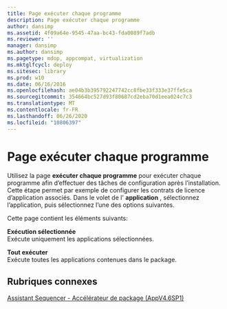 ```yaml
---
title: Page exécuter chaque programme
description: Page exécuter chaque programme
author: dansimp
ms.assetid: 4f09a64e-9545-47aa-bc43-fda0089f7adb
ms.reviewer: ''
manager: dansimp
ms.author: dansimp
ms.pagetype: mdop, appcompat, virtualization
ms.mktglfcycl: deploy
ms.sitesec: library
ms.prod: w10
ms.date: 06/16/2016
ms.openlocfilehash: ae04b3b395792247742cc8fbe33f333e37ffe5ca
ms.sourcegitcommit: 354664bc527d93f80687cd2eba70d1eea024c7c3
ms.translationtype: MT
ms.contentlocale: fr-FR
ms.lasthandoff: 06/26/2020
ms.locfileid: "10806397"
---
```

# Page exécuter chaque programme


Utilisez la page **exécuter chaque programme** pour exécuter chaque programme afin d’effectuer des tâches de configuration après l’installation. Cette étape permet par exemple de configurer les contrats de licence d’application associés. Dans le volet de l' **application** , sélectionnez l’application, puis sélectionnez l’une des options suivantes.

Cette page contient les éléments suivants:

<a href="" id="run-selected"></a>**Exécution sélectionnée**  
Exécute uniquement les applications sélectionnées.

<a href="" id="run-all"></a>**Tout exécuter**  
Exécute toutes les applications contenues dans le package.

## Rubriques connexes


[Assistant Sequencer - Accélérateur de package (AppV4.6SP1)](sequencer-wizard---package-accelerator--appv-46-sp1-.md)

 

 





